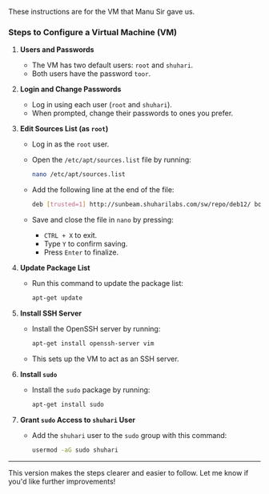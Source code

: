 These instructions are for the VM that Manu Sir gave us.

### Steps to Configure a Virtual Machine (VM)

1. **Users and Passwords**
    
    - The VM has two default users: `root` and `shuhari`.
    - Both users have the password `toor`.
2. **Login and Change Passwords**
    
    - Log in using each user (`root` and `shuhari`).
    - When prompted, change their passwords to ones you prefer.
3. **Edit Sources List (as `root`)**
    
    - Log in as the `root` user.
    - Open the `/etc/apt/sources.list` file by running:
        
        ```bash
        nano /etc/apt/sources.list
        ```
        
    - Add the following line at the end of the file:
        
        ```bash
        deb [trusted=1] http://sunbeam.shuharilabs.com/sw/repo/deb12/ bookworm main
        ```
        
    - Save and close the file in `nano` by pressing:
        - `CTRL + X` to exit.
        - Type `Y` to confirm saving.
        - Press `Enter` to finalize.
4. **Update Package List**
    
    - Run this command to update the package list:
        
        ```bash
        apt-get update
        ```
        
5. **Install SSH Server**
    
    - Install the OpenSSH server by running:
        
        ```bash
        apt-get install openssh-server vim
        ```
        
    - This sets up the VM to act as an SSH server.
6. **Install `sudo`**
    
    - Install the `sudo` package by running:
        
        ```bash
        apt-get install sudo
        ```
        
7. **Grant `sudo` Access to `shuhari` User**
    
    - Add the `shuhari` user to the `sudo` group with this command:
        
        ```bash
        usermod -aG sudo shuhari
        ```
        

---

This version makes the steps clearer and easier to follow. Let me know if you'd like further improvements!